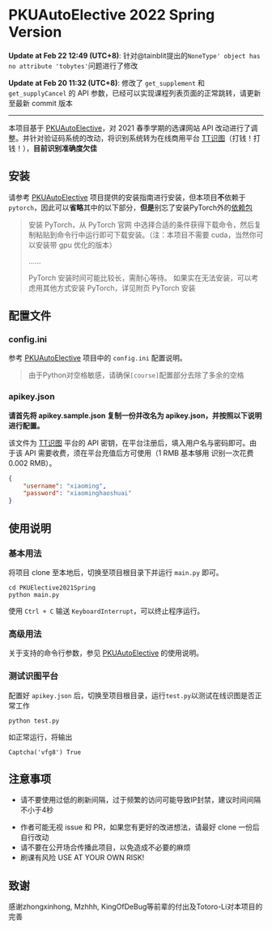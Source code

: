 # PKUAutoElective 2022 Spring Version

**Update at Feb 22 12:49 (UTC+8)**: 针对@tainblit提出的`NoneType' object has no attribute 'tobytes'`问题进行了修改

**Update at Feb 20 11:32 (UTC+8)**: 修改了 `get_supplement` 和 `get_supplyCancel` 的 API 参数，已经可以实现课程列表页面的正常跳转，请更新至最新 commit 版本

-----

本项目基于 [PKUAutoElective](https://github.com/zhongxinghong/PKUAutoElective)，对 2021 春季学期的选课网站 API 改动进行了调整。并针对验证码系统的改动，将识别系统转为在线商用平台 [TT识图](http://www.ttshitu.com)（打钱！打钱！），**目前识别准确度欠佳**

## 安装

请参考 [PKUAutoElective](https://github.com/zhongxinghong/PKUAutoElective#安装) 项目提供的安装指南进行安装，但本项目**不**依赖于 `pytorch`，因此可以**省略**其中的以下部分，**但是**别忘了安装PyTorch外的[依赖包](https://github.com/zhongxinghong/PKUAutoElective#packages)

> 安装 PyTorch，从 PyTorch 官网 中选择合适的条件获得下载命令，然后复制粘贴到命令行中运行即可下载安装。（注：本项目不需要 cuda，当然你可以安装带 gpu 优化的版本）
> 
> ......
> 
> PyTorch 安装时间可能比较长，需耐心等待。
> 如果实在无法安装，可以考虑用其他方式安装 PyTorch，详见附页 PyTorch 安装

## 配置文件

### config.ini

参考 [PKUAutoElective](https://github.com/zhongxinghong/PKUAutoElective#基本用法) 项目中的 `config.ini` 配置说明。

> 由于Python对空格敏感，请确保`[course]`配置部分去除了多余的空格

### apikey.json

**请首先将 apikey.sample.json 复制一份并改名为 apikey.json，并按照以下说明进行配置。**

该文件为 [TT识图](http://www.ttshitu.com) 平台的 API 密钥，在平台注册后，填入用户名与密码即可。由于该 API 需要收费，须在平台充值后方可使用（1 RMB 基本够用 识别一次花费0.002 RMB）。

```json
{
    "username": "xiaoming",
    "password": "xiaominghaoshuai" 
}
```

## 使用说明

### 基本用法

将项目 clone 至本地后，切换至项目根目录下并运行 `main.py` 即可。

```
cd PKUElective2021Spring
python main.py
```

使用 `Ctrl + C` 输送 `KeyboardInterrupt`，可以终止程序运行。

### 高级用法

关于支持的命令行参数，参见 [PKUAutoElective](https://github.com/zhongxinghong/PKUAutoElective#高级用法) 的使用说明。

### 测试识图平台

配置好 `apikey.json` 后，切换至项目根目录，运行`test.py`以测试在线识图是否正常工作

```
python test.py
```

如正常运行，将输出

```
Captcha('vfg8') True
```

## 注意事项

- 请不要使用过低的刷新间隔，过于频繁的访问可能导致IP封禁，建议时间间隔不小于4秒

* 作者可能无视 issue 和 PR，如果您有更好的改进想法，请最好 clone 一份后自行改动
* 请不要在公开场合传播此项目，以免造成不必要的麻烦
* 刷课有风险 USE AT YOUR OWN RISK!

## 致谢

感谢zhongxinhong, Mzhhh, KingOfDeBug等前辈的付出及Totoro-Li对本项目的完善
